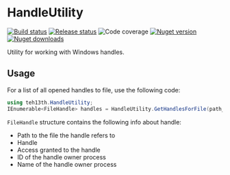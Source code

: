 # HandleUtility

[![Build status](https://dev.azure.com/teh13th/HandleUtility/_apis/build/status/teh13th.HandleUtility)](https://dev.azure.com/teh13th/HandleUtility/_build/latest?definitionId=4)
[![Release status](https://vsrm.dev.azure.com/teh13th/_apis/public/Release/badge/79d2174a-c89a-48b3-921b-dd17b458298c/1/1)](https://dev.azure.com/teh13th/HandleUtility/_release?_a=releases&definitionId=1)
![Code coverage](https://img.shields.io/azure-devops/coverage/teh13th/HandleUtility/7)
[![Nuget version](https://img.shields.io/nuget/v/teh13th.HandleUtility)](https://www.nuget.org/packages/teh13th.HandleUtility)
[![Nuget downloads](https://img.shields.io/nuget/dt/teh13th.HandleUtility)](https://www.nuget.org/packages/teh13th.HandleUtility)

Utility for working with Windows handles.

## Usage

For a list of all opened handles to file, use the following code:

```csharp
using teh13th.HandleUtility;
IEnumerable<FileHandle> handles = HandleUtility.GetHandlesForFile(path_to_file);
```

`FileHandle` structure contains the following info about handle:

- Path to the file the handle refers to
- Handle
- Access granted to the handle
- ID of the handle owner process
- Name of the handle owner process
